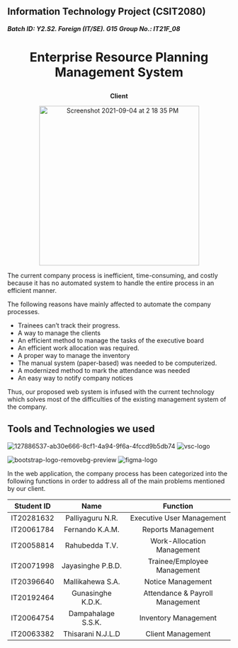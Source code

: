 ##  Information Technology Project (CSIT2080)
_**Batch ID: Y2.S2. Foreign (IT/SE). G15**_
_**Group No.: IT21F_08**_

# <p align="center"> Enterprise Resource Planning Management System </p>

 **<p align="center">Client</p>**

<p align="center">
<img width="361" alt="Screenshot 2021-09-04 at 2 18 35 PM" src="https://user-images.githubusercontent.com/79325373/132088874-687bd7be-0043-4fa2-a65c-5ed3b921e294.png">
</p>

The current company process is inefficient, time-consuming, and costly because it has no automated system to handle the entire process in an efficient manner. 

The following reasons have mainly affected to automate the company processes.​

* Trainees can’t track their progress.​
* A way to manage the clients
* An efficient method to manage the tasks of the executive board
* An efficient work allocation was required.​
* A proper way to manage the inventory
* The manual system (paper-based) was needed to be computerized.​
*  A modernized method to mark the attendance was needed
* An easy way to notify company notices

Thus, our proposed web system is infused with the current technology which solves most of the difficulties of the existing management system of the company.


## Tools and Technologies we used

![127886537-ab30e666-8cf1-4a94-9f6a-4fccd9b5db74](https://user-images.githubusercontent.com/79325373/132091296-837308f8-f536-40a5-99a9-3451e348a90f.png)         ![vsc-logo](https://user-images.githubusercontent.com/79325373/132091360-a6c89afe-a131-41ea-bd73-2e90acdd10ce.png)  

![bootstrap-logo-removebg-preview](https://user-images.githubusercontent.com/79325373/132091367-c6f8808b-0615-4ec1-aa24-8da6c59e00af.png)                        ![figma-logo](https://user-images.githubusercontent.com/79325373/132091375-89d80766-a402-48b1-9606-158784420ecc.png)

In the web application, the company process has been categorized into the following functions in order to address all of the main problems mentioned by our client.

| Student ID       | Name          | Function |
| ------------- |:-------------:|:-----:|
| IT20281632      | Palliyaguru N.R. | Executive User Management |
| IT20061784     | Fernando K.A.M.      |   Reports Management |
| IT20058814 | Rahubedda T.V.      |    Work-Allocation Management |
| IT20071998       | Jayasinghe P.B.D. | Trainee/Employee Management |
| IT20396640     | Mallikahewa S.A.     |   Notice Management|
| IT20192464 | Gunasinghe K.D.K.     |    Attendance & Payroll Management |
| IT20064754     | Dampahalage S.S.K.    |  Inventory Management |
| IT20063382 | Thisarani N.J.L.D    |   Client Management |
